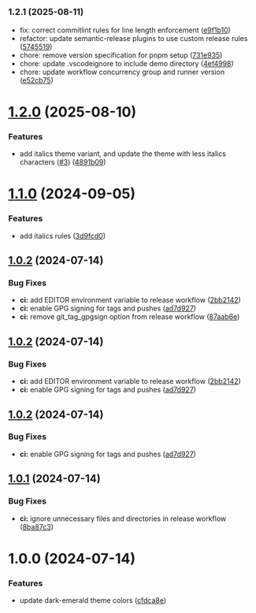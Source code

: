 ## <small>1.2.1 (2025-08-11)</small>

* fix: correct commitlint rules for line length enforcement ([e9f1b10](https://github.com/wilfriedago/dark-emerald-theme/commit/e9f1b10))
* refactor: update semantic-release plugins to use custom release rules ([5745519](https://github.com/wilfriedago/dark-emerald-theme/commit/5745519))
* chore: remove version specification for pnpm setup ([731e935](https://github.com/wilfriedago/dark-emerald-theme/commit/731e935))
* chore: update .vscodeignore to include demo directory ([4ef4998](https://github.com/wilfriedago/dark-emerald-theme/commit/4ef4998))
* chore: update workflow concurrency group and runner version ([e52cb75](https://github.com/wilfriedago/dark-emerald-theme/commit/e52cb75))

# [1.2.0](https://github.com/wilfriedago/dark-emerald-theme/compare/v1.1.0...v1.2.0) (2025-08-10)


### Features

* add italics theme variant, and update the theme with less italics characters ([#3](https://github.com/wilfriedago/dark-emerald-theme/issues/3)) ([4891b09](https://github.com/wilfriedago/dark-emerald-theme/commit/4891b0980301b32e31c290f5cee619e9363ae6b7))

# [1.1.0](https://github.com/wilfriedago/dark-emerald-theme/compare/v1.0.2...v1.1.0) (2024-09-05)


### Features

* add italics rules ([3d9fcd0](https://github.com/wilfriedago/dark-emerald-theme/commit/3d9fcd08d11134da0d74f96e80d5a94c8fc334bc))

## [1.0.2](https://github.com/wilfriedago/dark-emerald-theme/compare/v1.0.1...v1.0.2) (2024-07-14)


### Bug Fixes

* **ci:** add EDITOR environment variable to release workflow ([2bb2142](https://github.com/wilfriedago/dark-emerald-theme/commit/2bb214263a7161ca2ff5583bb11890d757e3eea0))
* **ci:** enable GPG signing for tags and pushes ([ad7d927](https://github.com/wilfriedago/dark-emerald-theme/commit/ad7d927d88ed0a987ca42256bbf69525ce94d616))
* **ci:** remove git_tag_gpgsign option from release workflow ([87aab6e](https://github.com/wilfriedago/dark-emerald-theme/commit/87aab6e4f4d5081d5891c454f8dbf0ac485e0680))

## [1.0.2](https://github.com/wilfriedago/dark-emerald-theme/compare/v1.0.1...v1.0.2) (2024-07-14)


### Bug Fixes

* **ci:** add EDITOR environment variable to release workflow ([2bb2142](https://github.com/wilfriedago/dark-emerald-theme/commit/2bb214263a7161ca2ff5583bb11890d757e3eea0))
* **ci:** enable GPG signing for tags and pushes ([ad7d927](https://github.com/wilfriedago/dark-emerald-theme/commit/ad7d927d88ed0a987ca42256bbf69525ce94d616))

## [1.0.2](https://github.com/wilfriedago/dark-emerald-theme/compare/v1.0.1...v1.0.2) (2024-07-14)


### Bug Fixes

* **ci:** enable GPG signing for tags and pushes ([ad7d927](https://github.com/wilfriedago/dark-emerald-theme/commit/ad7d927d88ed0a987ca42256bbf69525ce94d616))

## [1.0.1](https://github.com/wilfriedago/dark-emerald-theme/compare/v1.0.0...v1.0.1) (2024-07-14)


### Bug Fixes

* **ci:** ignore unnecessary files and directories in release workflow ([8ba87c3](https://github.com/wilfriedago/dark-emerald-theme/commit/8ba87c38b740b29c82e542b612415e62b5b2320d))

# 1.0.0 (2024-07-14)


### Features

* update dark-emerald theme colors ([cfdca8e](https://github.com/wilfriedago/dark-emerald-theme/commit/cfdca8e3487b7d82557de79fa201f2b275ea7d6d))
